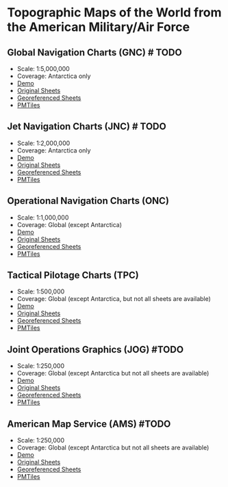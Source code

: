 # Topographic Maps of the World from the American Military/Air Force

## Global Navigation Charts (GNC) # TODO
  - Scale: 1:5,000,000
  - Coverage: Antarctica only
  - [Demo](https://ramseraph.github.io/american_world_topo_maps/gnc/)
  - [Original Sheets](https://github.com/ramseraph/american_world_topo_maps/releases/tag/gnc-orig)
  - [Georeferenced Sheets](https://github.com/ramseraph/american_world_topo_maps/releases/tag/gnc-georef)
  - [PMTiles](https://github.com/ramseraph/american_world_topo_maps/releases/tag/gnc-pmtiles)

## Jet Navigation Charts (JNC) # TODO
  - Scale: 1:2,000,000
  - Coverage: Antarctica only
  - [Demo](https://ramseraph.github.io/american_world_topo_maps/jnc/)
  - [Original Sheets](https://github.com/ramseraph/american_world_topo_maps/releases/tag/jnc-orig)
  - [Georeferenced Sheets](https://github.com/ramseraph/american_world_topo_maps/releases/tag/jnc-georef)
  - [PMTiles](https://github.com/ramseraph/american_world_topo_maps/releases/tag/jnc-pmtiles)

## Operational Navigation Charts (ONC)
  - Scale: 1:1,000,000
  - Coverage: Global (except Antarctica)
  - [Demo](https://ramseraph.github.io/american_world_topo_maps/onc/)
  - [Original Sheets](https://github.com/ramseraph/american_world_topo_maps/releases/tag/onc-orig)
  - [Georeferenced Sheets](https://github.com/ramseraph/american_world_topo_maps/releases/tag/onc-georef)
  - [PMTiles](https://github.com/ramseraph/american_world_topo_maps/releases/tag/onc-pmtiles)

## Tactical Pilotage Charts (TPC)
  - Scale: 1:500,000
  - Coverage: Global (except Antarctica, but not all sheets are available)
  - [Demo](https://ramseraph.github.io/american_world_topo_maps/tpc/)
  - [Original Sheets](https://github.com/ramseraph/american_world_topo_maps/releases/tag/tpc-orig)
  - [Georeferenced Sheets](https://github.com/ramseraph/american_world_topo_maps/releases/tag/tpc-georef)
  - [PMTiles](https://github.com/ramseraph/american_world_topo_maps/releases/tag/tpc-pmtiles)

## Joint Operations Graphics (JOG) #TODO
  - Scale: 1:250,000
  - Coverage: Global (except Antarctica but not all sheets are available)
  - [Demo](https://ramseraph.github.io/american_world_topo_maps/jog/)
  - [Original Sheets](https://github.com/ramseraph/american_world_topo_maps/releases/tag/jog-orig)
  - [Georeferenced Sheets](https://github.com/ramseraph/american_world_topo_maps/releases/tag/jog-georef)
  - [PMTiles](https://github.com/ramseraph/american_world_topo_maps/releases/tag/jog-pmtiles)

## American Map Service (AMS) #TODO
  - Scale: 1:250,000
  - Coverage: Global (except Antarctica but not all sheets are available)
  - [Demo](https://ramseraph.github.io/american_world_topo_maps/ams/)
  - [Original Sheets](https://github.com/ramseraph/american_world_topo_maps/releases/tag/ams-orig)
  - [Georeferenced Sheets](https://github.com/ramseraph/american_world_topo_maps/releases/tag/ams-georef)
  - [PMTiles](https://github.com/ramseraph/american_world_topo_maps/releases/tag/ams-pmtiles)



